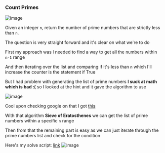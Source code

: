 <h3> Count Primes </h3>

![image](https://github.com/h4ckyou/h4ckyou.github.io/assets/127159644/69121a52-bb69-468b-bfbc-8f6aff7b71c9)

Given an integer `n`, return the number of prime numbers that are strictly less than `n`.

The question is very straight forward and it's clear on what we're to do

First my approach was I needed to find a way to get all the numbers within `n-1` range

And then iterating over the list and comparing if it's less than `n` which I'll increase the counter is the statement if True

But I had problem with generating the list of prime numbers **I suck at math which is bad :(**  so I looked at the hint and it gave the algorithm to use

![image](https://github.com/h4ckyou/h4ckyou.github.io/assets/127159644/37c9b22a-6cf1-42a7-86d6-3c37213cc526)

Cool upon checking google on that I got [this](https://www.geeksforgeeks.org/sieve-of-eratosthenes/)

With that algorithm **Sieve of Eratosthenes** we can get the list of prime numbers within a specific `n` range

Then from that the remaining part is easy as we can just iterate through the prime numbers list and check for the condition 

Here's my solve script: [link](https://github.com/h4ckyou/h4ckyou.github.io/blob/main/posts/programming/Leetcode/Count%20Primes/solve.py)
![image](https://github.com/h4ckyou/h4ckyou.github.io/assets/127159644/78e8e12f-1f39-4e83-925a-fb73f6b7ba7f)
